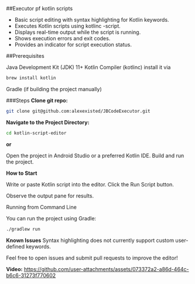 ##Executor pf kotlin scripts

- Basic script editing with syntax highlighting for Kotlin keywords.
- Executes Kotlin scripts using kotlinc -script.
- Displays real-time output while the script is running.
- Shows execution errors and exit codes.
- Provides an indicator for script execution status.

##Prerequisites

Java Development Kit (JDK) 11+
Kotlin Compiler (kotlinc)
install it via 
~~~bash
brew install kotlin
~~~
Gradle (if building the project manually)

###Steps
**Clone git repo:**
~~~bash
git clone git@github.com:alexexisted/JBCodeExecutor.git
~~~

**Navigate to the Project Directory:**
~~~bash
cd kotlin-script-editor
~~~

**or**

Open the project in Android Studio or a preferred Kotlin IDE.
Build and run the project.

**How to Start**

Write or paste Kotlin script into the editor.
Click the Run Script button.

Observe the output pane for results.

Running from Command Line


You can run the project using Gradle:
~~~bash
./gradlew run
~~~~

**Known Issues**
Syntax highlighting does not currently support custom user-defined keywords.

Feel free to open issues and submit pull requests to improve the editor!

**Video:**
https://github.com/user-attachments/assets/073372a2-a86d-464c-b6c6-31273f770602

